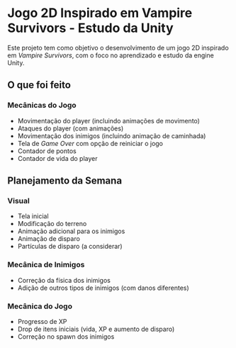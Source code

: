 # Jogo 2D Inspirado em Vampire Survivors - Estudo da Unity

Este projeto tem como objetivo o desenvolvimento de um jogo 2D inspirado em *Vampire Survivors*, com o foco no aprendizado e estudo da engine Unity.

## O que foi feito

### Mecânicas do Jogo
- Movimentação do player (incluindo animações de movimento)
- Ataques do player (com animações)
- Movimentação dos inimigos (incluindo animação de caminhada)
- Tela de *Game Over* com opção de reiniciar o jogo
- Contador de pontos
- Contador de vida do player

## Planejamento da Semana

### Visual
- Tela inicial
- Modificação do terreno
- Animação adicional para os inimigos
- Animação de disparo
- Partículas de disparo (a considerar)

### Mecânica de Inimigos
- Correção da física dos inimigos
- Adição de outros tipos de inimigos (com danos diferentes)

### Mecânica do Jogo
- Progresso de XP
- Drop de itens iniciais (vida, XP e aumento de disparo)
- Correção no spawn dos inimigos
